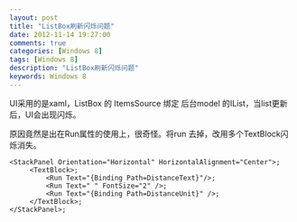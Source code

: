 ```yaml
---
layout: post
title: "ListBox刷新闪烁问题"
date: 2012-11-14 19:27:00
comments: true
categories: [Windows 8]
tags: [Windows 8]
description: "ListBox刷新闪烁问题"
keywords: Windows 8
---
```


UI采用的是xaml，ListBox 的 ItemsSource 绑定 后台model 的IList，当list更新后，UI会出现闪烁。

原因竟然是出在Run属性的使用上，很奇怪。将run 去掉，改用多个TextBlock闪烁消失。
```
<StackPanel Orientation="Horizontal" HorizontalAlignment="Center">;
     <TextBlock>;
         <Run Text="{Binding Path=DistanceText}"/>;
         <Run Text=" " FontSize="2" />;
         <Run Text="{Binding Path=DistanceUnit}" />;
     </TextBlock>;
</StackPanel>;
```
